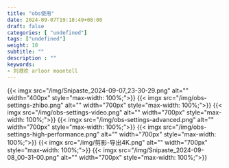 ```yaml
---
title: "obs使用"
date: 2024-09-07T19:18:49+08:00
draft: false
categories: [ "undefined"]
tags: ["undefined"]
weight: 10
subtitle: ""
description : ""
keywords:
- 刘港欢 arloor moontell
---
```



{{< imgx src="/img/Snipaste_2024-09-07_23-30-29.png" alt="" width="400px" style="max-width: 100%;">}}
{{< imgx src="/img/obs-settings-zhibo.png" alt="" width="700px" style="max-width: 100%;">}}
{{< imgx src="/img/obs-settings-video.png" alt="" width="700px" style="max-width: 100%;">}}
{{< imgx src="/img/obs-settings-advanced.png" alt="" width="700px" style="max-width: 100%;">}}
{{< imgx src="/img/obs-settings-high-performance.png" alt="" width="700px" style="max-width: 100%;">}}
{{< imgx src="/img/剪影-导出4K.png" alt="" width="700px" style="max-width: 100%;">}}
{{< imgx src="/img/Snipaste_2024-09-08_00-31-00.png" alt="" width="700px" style="max-width: 100%;">}}